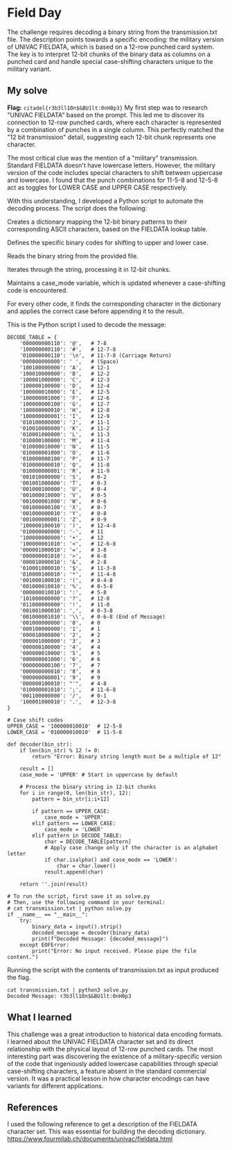 # Field Day
The challenge requires decoding a binary string from the transmission.txt file. 
The description points towards a specific encoding: the military version of UNIVAC FIELDATA, which is based on a 12-row punched card system. 
The key is to interpret 12-bit chunks of the binary data as columns on a punched card and handle special case-shifting characters unique to the military variant.

## My solve
**Flag:** `citadel{r3b3ll10n$&BU1lt:0nH0p3}`
My first step was to research "UNIVAC FIELDATA" based on the prompt. This led me to discover its connection to 12-row punched cards, where each character is represented by a combination of punches in a single column. This perfectly matched the "12 bit transmission" detail, suggesting each 12-bit chunk represents one character.

The most critical clue was the mention of a "military" transmission. Standard FIELDATA doesn't have lowercase letters. However, the military version of the code includes special characters to shift between uppercase and lowercase. I found that the punch combinations for 11-5-8 and 12-5-8 act as toggles for LOWER CASE and UPPER CASE respectively.

With this understanding, I developed a Python script to automate the decoding process. The script does the following:

Creates a dictionary mapping the 12-bit binary patterns to their corresponding ASCII characters, based on the FIELDATA lookup table.

Defines the specific binary codes for shifting to upper and lower case.

Reads the binary string from the provided file.

Iterates through the string, processing it in 12-bit chunks.

Maintains a case_mode variable, which is updated whenever a case-shifting code is encountered.

For every other code, it finds the corresponding character in the dictionary and applies the correct case before appending it to the result.

This is the Python script I used to decode the message:

```# Create a reverse mapping from binary code to character
DECODE_TABLE = {
    '000000000110': '@',   # 7-8
    '100000000110': '#',   # 12-7-8
    '010000000110': '\n',  # 11-7-8 (Carriage Return)
    '000000000000': ' ',   # (Space)
    '100100000000': 'A',   # 12-1
    '100010000000': 'B',   # 12-2
    '100001000000': 'C',   # 12-3
    '100000100000': 'D',   # 12-4
    '100000010000': 'E',   # 12-5
    '100000001000': 'F',   # 12-6
    '100000000100': 'G',   # 12-7
    '100000000010': 'H',   # 12-8
    '100000000001': 'I',   # 12-9
    '010100000000': 'J',   # 11-1
    '010010000000': 'K',   # 11-2
    '010001000000': 'L',   # 11-3
    '010000100000': 'M',   # 11-4
    '010000010000': 'N',   # 11-5
    '010000001000': 'O',   # 11-6
    '010000000100': 'P',   # 11-7
    '010000000010': 'Q',   # 11-8
    '010000000001': 'R',   # 11-9
    '001010000000': 'S',   # 0-2
    '001001000000': 'T',   # 0-3
    '001000100000': 'U',   # 0-4
    '001000010000': 'V',   # 0-5
    '001000001000': 'W',   # 0-6
    '001000000100': 'X',   # 0-7
    '001000000010': 'Y',   # 0-8
    '001000000001': 'Z',   # 0-9
    '100000100010': ')',   # 12-4-8
    '010000000000': '-',   # 11
    '100000000000': '+',   # 12
    '100000001010': '<',   # 12-6-8
    '000001000010': '=',   # 3-8
    '000000001010': '>',   # 6-8
    '000010000010': '&',   # 2-8
    '010001000010': '$',   # 11-3-8
    '010000100010': '*',   # 11-4-8
    '001000100010': '(',   # 0-4-8
    '001000010010': '%',   # 0-5-8
    '000000010010': ':',   # 5-8
    '101000000000': '?',   # 12-0
    '011000000000': '!',   # 11-0
    '001001000010': ',',   # 0-3-8
    '001000001010': '\\',  # 0-6-8 (End of Message)
    '001000000000': '0',   # 0
    '000100000000': '1',   # 1
    '000010000000': '2',   # 2
    '000001000000': '3',   # 3
    '000000100000': '4',   # 4
    '000000010000': '5',   # 5
    '000000001000': '6',   # 6
    '000000000100': '7',   # 7
    '000000000010': '8',   # 8
    '000000000001': '9',   # 9
    '000000100010': "'",   # 4-8
    '010000001010': ';',   # 11-6-8
    '001100000000': '/',   # 0-1
    '100001000010': '.',   # 12-3-8
}

# Case shift codes
UPPER_CASE = '100000010010'  # 12-5-8
LOWER_CASE = '010000010010'  # 11-5-8

def decoder(bin_str):
    if len(bin_str) % 12 != 0:
        return "Error: Binary string length must be a multiple of 12"
    
    result = []
    case_mode = 'UPPER' # Start in uppercase by default
    
    # Process the binary string in 12-bit chunks
    for i in range(0, len(bin_str), 12):
        pattern = bin_str[i:i+12]
        
        if pattern == UPPER_CASE:
            case_mode = 'UPPER'
        elif pattern == LOWER_CASE:
            case_mode = 'LOWER'
        elif pattern in DECODE_TABLE:
            char = DECODE_TABLE[pattern]
            # Apply case change only if the character is an alphabet letter
            if char.isalpha() and case_mode == 'LOWER':
                char = char.lower()
            result.append(char)
            
    return ''.join(result)

# To run the script, first save it as solve.py
# Then, use the following command in your terminal:
# cat transmission.txt | python solve.py
if __name__ == "__main__":
    try:
        binary_data = input().strip()
        decoded_message = decoder(binary_data)
        print(f"Decoded Message: {decoded_message}")
    except EOFError:
        print("Error: No input received. Please pipe the file content.")
```
Running the script with the contents of transmission.txt as input produced the flag.

```
cat transmission.txt | python3 solve.py
Decoded Message: r3b3ll10n$&BU1lt:0nH0p3
```

## What I learned

This challenge was a great introduction to historical data encoding formats. 
I learned about the UNIVAC FIELDATA character set and its direct relationship with the physical layout of 12-row punched cards. 
The most interesting part was discovering the existence of a military-specific version of the code that ingeniously added lowercase capabilities through special case-shifting characters, a feature absent in the standard commercial version. 
It was a practical lesson in how character encodings can have variants for different applications.

## References 

I used the following reference to get a description of the FIELDATA character set. This was essential for building the decoding dictionary.
https://www.fourmilab.ch/documents/univac/fieldata.html
